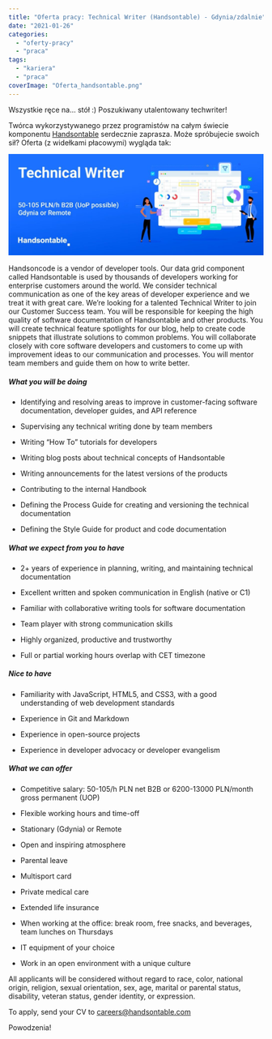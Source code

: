```yaml
---
title: "Oferta pracy: Technical Writer (Handsontable) - Gdynia/zdalnie"
date: "2021-01-26"
categories: 
  - "oferty-pracy"
  - "praca"
tags: 
  - "kariera"
  - "praca"
coverImage: "Oferta_handsontable.png"
---
```


Wszystkie ręce na... stół :) Poszukiwany utalentowany techwriter!

Twórca wykorzystywanego przez programistów na całym świecie komponentu [Handsontable](https://handsontable.com/) serdecznie zaprasza. Może spróbujecie swoich sił? Oferta (z widełkami płacowymi) wygląda tak:

![](images/Techwriter-handsontable-1024x407.jpg)

Handsoncode is a vendor of developer tools. Our data grid component called Handsontable is used by thousands of developers working for enterprise customers around the world. We consider technical communication as one of the key areas of developer experience and we treat it with great care. We’re looking for a talented Technical Writer to join our Customer Success team. You will be responsible for keeping the high quality of software documentation of Handsontable and other products. You will create technical feature spotlights for our blog, help to create code snippets that illustrate solutions to common problems. You will collaborate closely with core software developers and customers to come up with improvement ideas to our communication and processes. You will mentor team members and guide them on how to write better.

##### What you will be doing

- Identifying and resolving areas to improve in customer-facing software documentation, developer guides, and API reference
    
- Supervising any technical writing done by team members
    
- Writing “How To” tutorials for developers
    
- Writing blog posts about technical concepts of Handsontable
    
- Writing announcements for the latest versions of the products
    
- Contributing to the internal Handbook
    
- Defining the Process Guide for creating and versioning the technical documentation
    
- Defining the Style Guide for product and code documentation
    

##### What we expect from you to have

- 2+ years of experience in planning, writing, and maintaining technical documentation
    
- Excellent written and spoken communication in English (native or C1)
    
- Familiar with collaborative writing tools for software documentation
    
- Team player with strong communication skills
    
- Highly organized, productive and trustworthy
    
- Full or partial working hours overlap with CET timezone
    

##### Nice to have

- Familiarity with JavaScript, HTML5, and CSS3, with a good understanding of web development standards
    
- Experience in Git and Markdown
    
- Experience in open-source projects
    
- Experience in developer advocacy or developer evangelism
    

##### What we can offer

- Competitive salary: 50-105/h PLN net B2B or 6200-13000 PLN/month gross permanent (UOP)
    
- Flexible working hours and time-off
    
- Stationary (Gdynia) or Remote
    
- Open and inspiring atmosphere
    
- Parental leave
    
- Multisport card
    
- Private medical care
    
- Extended life insurance
    
- When working at the office: break room, free snacks, and beverages, team lunches on Thursdays
    
- IT equipment of your choice
    
- Work in an open environment with a unique culture
    

All applicants will be considered without regard to race, color, national origin, religion, sexual orientation, sex, age, marital or parental status, disability, veteran status, gender identity, or expression.

To apply, send your CV to careers@handsontable.com

Powodzenia!
